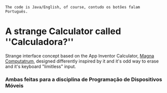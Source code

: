 
    The code is Java/English, of course, contudo os botões falam Português.

# A strange Calculator called ''Calculadora?''

Strange interface concept based on the App Inventor Calculator, [Magna Computatrum](http://ai2.appinventor.mit.edu/?galleryId=6173693804412928), designed differently inspired by it and it's odd way to erase and it's keyboard "limitless" input.

### Ambas feitas para a disciplina de Programação de Dispositivos Móveis
